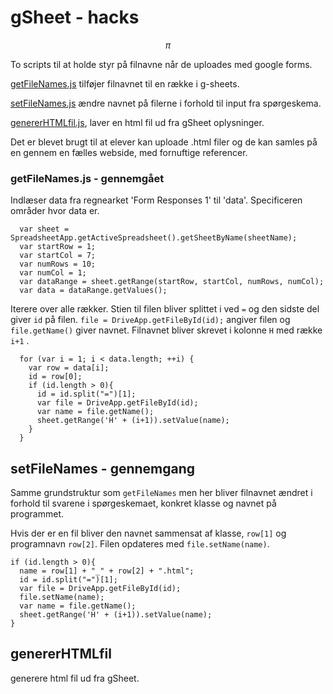 <script type="text/javascript" src="http://cdn.mathjax.org/mathjax/latest/MathJax.js?config=default"></script>

# gSheet - hacks
$$ \pi $$

To scripts til at holde styr på filnavne når de uploades med google forms.

[getFileNames.js](getFileNames.js) tilføjer filnavnet til en række i g-sheets.

[setFileNames.js](setFileNames.js) ændre navnet på filerne i forhold til input fra spørgeskema.

[genererHTMLfil.js](genererHTMLfil.js), laver en html fil ud fra gSheet oplysninger.

Det er blevet brugt til at elever kan uploade .html filer og de kan samles på en gennem en fælles webside, med fornuftige referencer.


### getFileNames.js - gennemgået

Indlæser data fra regnearket 'Form Responses 1' til 'data'. Specificeren områder hvor data er.

``` var sheetName = 'Form Responses 1';
  var sheet = SpreadsheetApp.getActiveSpreadsheet().getSheetByName(sheetName);
  var startRow = 1;
  var startCol = 7;
  var numRows = 10;
  var numCol = 1;
  var dataRange = sheet.getRange(startRow, startCol, numRows, numCol);
  var data = dataRange.getValues();
```

Iterere over alle rækker. Stien til filen bliver splittet i ved `=`  og den sidste del giver `id` på filen. `file = DriveApp.getFileById(id);` angiver filen og `file.getName()` giver navnet. Filnavnet bliver skrevet i kolonne `H` med række `i+1` .

```
  for (var i = 1; i < data.length; ++i) {
    var row = data[i];
    id = row[0];
    if (id.length > 0){
      id = id.split("=")[1];
      var file = DriveApp.getFileById(id);
      var name = file.getName();
      sheet.getRange('H' + (i+1)).setValue(name);
    }
  }
```

## setFileNames - gennemgang
Samme grundstruktur som `getFileNames` men her bliver filnavnet ændret i forhold til svarene i spørgeskemaet, konkret klasse og navnet på programmet.

Hvis der er en fil bliver den navnet sammensat af klasse, `row[1]` og programnavn `row[2]`. Filen opdateres med `file.setName(name)`.

```
if (id.length > 0){
  name = row[1] + "_" + row[2] + ".html";
  id = id.split("=")[1];
  var file = DriveApp.getFileById(id);
  file.setName(name);
  var name = file.getName();
  sheet.getRange('H' + (i+1)).setValue(name);
}
```

## genererHTMLfil

generere html fil ud fra gSheet.
